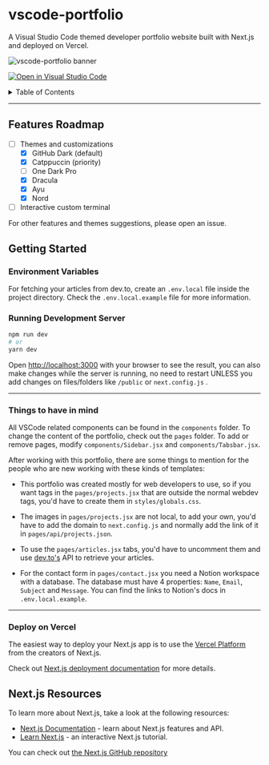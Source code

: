 # vscode-portfolio
A Visual Studio Code themed developer portfolio website built with Next.js and deployed on Vercel.

<!-- cambiar -->
![vscode-portfolio banner](https://imgur.com/JXJ9mpO.gif)

[![Open in Visual Studio Code](https://img.shields.io/static/v1?logo=visualstudiocode&label=&message=Open%20in%20Visual%20Studio%20Code&labelColor=2c2c32&color=007acc&logoColor=007acc)](https://open.vscode.dev/jungby/vscode-portfolio)


<!-- TABLE OF CONTENTS -->
<details>
  <summary>Table of Contents</summary>
  <ol>
    <li>
      <a href="#features-roadmap">Features Roadmap</a>
    </li>
    <li>
      <a href="#getting-started">Getting Started</a>
        <ul>
        <li>
        <a href="#environment-variables">Environment Variables</a>
        </li>
        <li>
        <a href="#deploy-on-vercel">Deploy on Vercel</a>
        </li>
        <li>
        <a href="#nextjs-resources">Next.js Resources</a>
        </li>
      </ul>
    </li>
    <li><a href="#future-changes-in-mind">Future changes</a></li>
    <li><a href="#contact-me">Contact</a></li>
  </ol>
</details>

---

## Features Roadmap

- [ ] Themes and customizations
  - [x] GitHub Dark (default)
  - [x] Catppuccin (priority)
  - [ ] One Dark Pro
  - [x] Dracula
  - [x] Ayu
  - [x] Nord
- [ ] Interactive custom terminal

For other features and themes suggestions, please open an issue.

## Getting Started

### Environment Variables

For fetching your articles from dev.to, create an `.env.local` file inside the project directory. Check the `.env.local.example` file for more information.

### Running Development Server

```bash
npm run dev
# or
yarn dev
```

Open [http://localhost:3000](http://localhost:3000) with your browser to see the result, you can also make changes while the server is running, no need to restart UNLESS you add changes on files/folders like `/public` or `next.config.js` .

---

### Things to have in mind
All VSCode related components can be found in the `components` folder. To change the content of the portfolio, check out the `pages` folder. To add or remove pages, modify `components/Sidebar.jsx` and `components/Tabsbar.jsx`.

After working with this portfolio, there are some things to mention for the people who are new working with these kinds of templates:

- This portfolio was created mostly for web developers to use, so if you want tags in the `pages/projects.jsx` that are outside the normal webdev tags, you'd have to create them in `styles/globals.css`.

- The images in `pages/projects.jsx` are not local, to add your own, you'd have to add the domain to `next.config.js` and normally add the link of it in `pages/api/projects.json`.

- To use the `pages/articles.jsx` tabs, you'd have to uncomment them and use [dev.to's](https://dev.to/) API to retrieve your articles.

- For the contact form in `pages/contact.jsx` you need a Notion workspace with a database. The database must have 4 properties: `Name`, `Email`, `Subject` and `Message`. You can find the links to Notion's docs in `.env.local.example`.

---

### Deploy on Vercel


The easiest way to deploy your Next.js app is to use the [Vercel Platform](https://vercel.com/new?utm_medium=default-template&filter=next.js&utm_source=create-next-app&utm_campaign=create-next-app-readme) from the creators of Next.js.

Check out [Next.js deployment documentation](https://nextjs.org/docs/deployment) for more details.

## Next.js Resources

To learn more about Next.js, take a look at the following resources:

- [Next.js Documentation](https://nextjs.org/docs) - learn about Next.js features and API.
- [Learn Next.js](https://nextjs.org/learn) - an interactive Next.js tutorial.

You can check out [the Next.js GitHub repository](https://github.com/vercel/next.js/)
